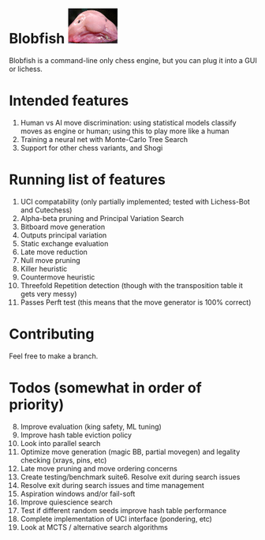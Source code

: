# Blobfish ![picture of a blobfish](https://raw.githubusercontent.com/jeromew21/Blobfish/mcts/resources/pic.png)

Blobfish is a command-line only chess engine, but you can plug it into a GUI or lichess.

# Intended features

1. Human vs AI move discrimination: using statistical models classify moves as engine or human; using this to play more like a human
2. Training a neural net with Monte-Carlo Tree Search
3. Support for other chess variants, and Shogi

# Running list of features
1. UCI compatability (only partially implemented; tested with Lichess-Bot and Cutechess)
4. Alpha-beta pruning and Principal Variation Search
2. Bitboard move generation
3. Outputs principal variation
6. Static exchange evaluation
4. Late move reduction
5. Null move pruning
6. Killer heuristic
7. Countermove heuristic
7. Threefold Repetition detection (though with the transposition table it gets very messy)
3. Passes Perft test (this means that the move generator is 100% correct)

# Contributing

Feel free to make a branch.

# Todos (somewhat in order of priority)
8. Improve evaluation (king safety, ML tuning)
1. Improve hash table eviction policy
1. Look into parallel search
1. Optimize move generation (magic BB, partial movegen) and legality checking (xrays, pins, etc) 
7. Late move pruning and move ordering concerns
3. Create testing/benchmark suite6. Resolve exit during search issues
6. Resolve exit during search issues and time management
7. Aspiration windows and/or fail-soft
4. Improve quiescience search
9. Test if different random seeds improve hash table performance
6. Complete implementation of UCI interface (pondering, etc)
9. Look at MCTS / alternative search algorithms
